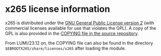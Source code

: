 # x265 license information

x265 is distributed under the
[GNU General Public License version 2](https://www.gnu.org/licenses/old-licenses/gpl-2.0.html)
(with commercial licenses available for use that violates the GPL).
A copy of the GPL is also provided in the
[COPYING file in the source repository](https://bitbucket.org/multicoreware/x265_git/src/master/COPYING).

From LUMI/23.12 on, the COPYING file can also be found in the directory
`$EBROOTX265/share/licenses/x265` after loading the module.
